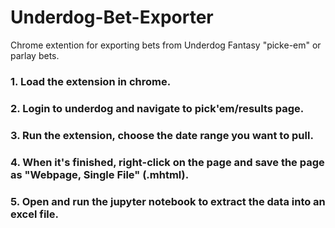 # Underdog-Bet-Exporter
Chrome extention for exporting bets from Underdog Fantasy "picke-em" or parlay bets.

### 1. Load the extension in chrome.

### 2. Login to underdog and navigate to pick'em/results page.

### 3. Run the extension, choose the date range you want to pull.

### 4. When it's finished, right-click on the page and save the page as "Webpage, Single File" (.mhtml).

### 5. Open and run the jupyter notebook to extract the data into an excel file.
